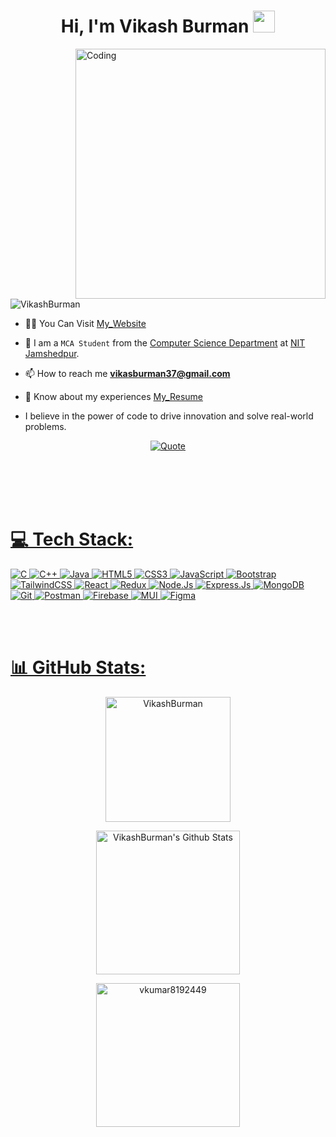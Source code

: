 <h1 align="center">Hi, I'm Vikash Burman <img src="https://media.giphy.com/media/hvRJCLFzcasrR4ia7z/giphy.gif" width="35"></h1>


<!-- <h1 align="center">Hi 👋, I'm Vikash Burman</h1> -->
<!-- <h3 align="center">A passionate MERN stack developer based in India.</h3> -->
<img align="right" alt="Coding" width="400" src="/UI-Developer-unscreen.gif">

<p align="left"> <img src="https://komarev.com/ghpvc/?username=VikashBurman&label=Profile%20views&color=blueviolet&style=flat" alt="VikashBurman" /> </p>

<!-- <p align="left"> <a href="https://github.com/ryo-ma/github-profile-trophy"><img src="https://github-profile-trophy.vercel.app/?username=VikashBurman" alt="VikashBurman" /></a> </p> -->
- 👨‍💻 You Can Visit [My_Website](https://vikashburman.vercel.app/)

- :school: I am a `MCA Student` from the [Computer Science Department](https://www.nitjsr.ac.in/departments/cs) at [NIT Jamshedpur](https://www.nitjsr.ac.in/).

- 📫 How to reach me **vikasburman37@gmail.com**

- 📄 Know about my experiences [My_Resume](https://vikashburman.vercel.app/assets/Vikash_Resume-HGcXX62W.pdf)

- I believe in the power of code to drive innovation and solve real-world problems.
  
<p align = "center">
	<a href="https://github.com/piyushsuthar/github-readme-quotes"> <img alt = "Quote" src="https://quotes-github-readme.vercel.app/api?type=horizontal&theme=react&animation=grow_out_in&quoteCategory=programming">
</p>
<!-- <hr/> -->
<br>
<br>

<!--# 🌐Coding Profiles:

<p align="center">
<a href="https://www.linkedin.com/in/vikash-burman-33517824a/" target="blank"><img align="center" src="https://raw.githubusercontent.com/rahuldkjain/github-profile-readme-generator/master/src/images/icons/Social/linked-in-alt.svg" alt="VikashBurman" height="30" width="40" /></a>
<!-- <a href="https://www.hackerrank.com/vkumar8192449" target="blank"><img align="center" src="https://raw.githubusercontent.com/rahuldkjain/github-profile-readme-generator/master/src/images/icons/Social/hackerrank.svg" alt="vkumar8192449" height="30" width="40" /></a> 
<a href="https://codeforces.com/profile/VikashBurman" target="blank"><img align="center" src="https://raw.githubusercontent.com/rahuldkjain/github-profile-readme-generator/master/src/images/icons/Social/codeforces.svg" alt="Vikashburman" height="30" width="40" /></a>
<a href="https://leetcode.com/VikashBurman/" target="blank"><img align="center" src="https://raw.githubusercontent.com/rahuldkjain/github-profile-readme-generator/master/src/images/icons/Social/leet-code.svg" alt="Vikashburman" height="30" width="40" /></a>
<a href="https://auth.geeksforgeeks.org/user/vikasburman091/?utm_source=geeksforgeeks&utm_medium=my_profile&utm_campaign=auth_user" target="blank"><img align="center" src="https://raw.githubusercontent.com/rahuldkjain/github-profile-readme-generator/master/src/images/icons/Social/geeks-for-geeks.svg" alt="VikashBurman/profile" height="30" width="40" /></a>
</p>

<!-- <h3 align="left">Languages and Tools:</h3> -->
<br>
<br>

# 💻 Tech Stack:

![C](https://img.shields.io/badge/c-%2300599C.svg?style=for-the-badge&logo=c&logoColor=white) ![C++](https://img.shields.io/badge/c++-%2300599C.svg?style=for-the-badge&logo=c%2B%2B&logoColor=white) ![Java](https://img.shields.io/badge/java-%23ED8B00.svg?style=for-the-badge&logo=coffeescript&logoColor=white) ![HTML5](https://img.shields.io/badge/html5-%23E34F26.svg?style=for-the-badge&logo=html5&logoColor=white) ![CSS3](https://img.shields.io/badge/css3-%231572B6.svg?style=for-the-badge&logo=css3&logoColor=white) ![JavaScript](https://img.shields.io/badge/javascript-%23323330.svg?style=for-the-badge&logo=javascript&logoColor=%23F7DF1E) ![Bootstrap](https://img.shields.io/badge/bootstrap-%23563D7C.svg?style=for-the-badge&logo=bootstrap&logoColor=white) ![TailwindCSS](https://img.shields.io/badge/tailwindcss-%2338B2AC.svg?style=for-the-badge&logo=tailwind-css&logoColor=white) ![React](https://img.shields.io/badge/react-%2320232a.svg?style=for-the-badge&logo=react&logoColor=%2361DAFB) ![Redux](https://img.shields.io/badge/Redux-764ABC.svg?style=for-the-badge&logo=redux&logoColor=white) ![Node.Js](https://img.shields.io/badge/Nodejs-%23FF9A00.svg?style=for-the-badge&logo=node.js&logoColor=white&color=#7dc328) ![Express.Js](https://img.shields.io/badge/Express-%23FF9A00.svg?style=for-the-badge&logo=Express&logoColor=white&color=black) ![MongoDB](https://img.shields.io/badge/MONGODB-%23FF9A00.svg?style=for-the-badge&logo=mongodb&logoColor=white&color=darkgreen)![Git](https://img.shields.io/badge/Git-%23F24E1E.svg?style=for-the-badge&logo=git&logoColor=white&color=grey) ![Postman](https://img.shields.io/badge/Postman-%23F24E1E.svg?style=for-the-badge&logo=Postman&logoColor=white) ![Firebase](https://img.shields.io/badge/Firebase-%23F24E1E.svg?style=for-the-badge&logo=Firebase&logoColor=yellow&color=blue) ![MUI](https://img.shields.io/badge/MUI-%23F24E1E.svg?style=for-the-badge&logo=MUI&logoColor=blue&color=101418) ![Figma](https://img.shields.io/badge/figma-%23F24E1E.svg?style=for-the-badge&logo=figma&logoColor=white)

<br>
<br>

# 📊 GitHub Stats:


<p align="center">
    <a href="https://github.com/anuraghazra/github-readme-stats">
	    <img src="https://github-readme-streak-stats.herokuapp.com/?user=VikashBurman&theme=react" alt="VikashBurman" height="200px"/></a>
<br/>

<p align="center">
    <a href="https://github.com/anuraghazra/github-readme-stats">
	    <img alt="VikashBurman's Github Stats" src="https://github-readme-stats.vercel.app/api?username=VikashBurman&show_icons=true&count_private=true&locale=en&theme=react&layout=compact" height="230px"/>
    </a>
</p>
	<p align="center">
<img src="https://github-readme-stats.vercel.app/api/top-langs?username=VikashBurman&langs_count=10&show_icons=true&locale=en&theme=react" alt="vkumar8192449" height="230px"/>
	</p>
<br/>
